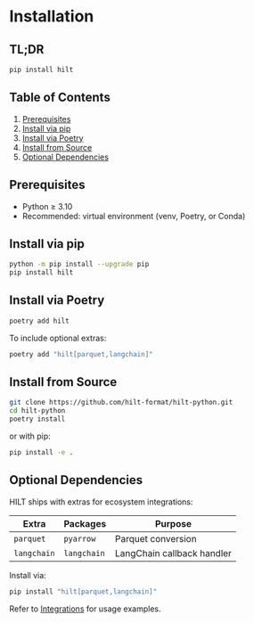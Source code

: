 # Installation

## TL;DR

```bash
pip install hilt
```

## Table of Contents

1. [Prerequisites](#prerequisites)
2. [Install via pip](#install-via-pip)
3. [Install via Poetry](#install-via-poetry)
4. [Install from Source](#install-from-source)
5. [Optional Dependencies](#optional-dependencies)

## Prerequisites

- Python ≥ 3.10
- Recommended: virtual environment (venv, Poetry, or Conda)

## Install via pip

```bash
python -m pip install --upgrade pip
pip install hilt
```

## Install via Poetry

```bash
poetry add hilt
```

To include optional extras:

```bash
poetry add "hilt[parquet,langchain]"
```

## Install from Source

```bash
git clone https://github.com/hilt-format/hilt-python.git
cd hilt-python
poetry install
```

or with pip:

```bash
pip install -e .
```

## Optional Dependencies

HILT ships with extras for ecosystem integrations:

| Extra        | Packages              | Purpose                        |
|--------------|-----------------------|--------------------------------|
| `parquet`    | `pyarrow`             | Parquet conversion             |
| `langchain`  | `langchain`           | LangChain callback handler     |

Install via:

```bash
pip install "hilt[parquet,langchain]"
```

Refer to [Integrations](integrations.md) for usage examples.
